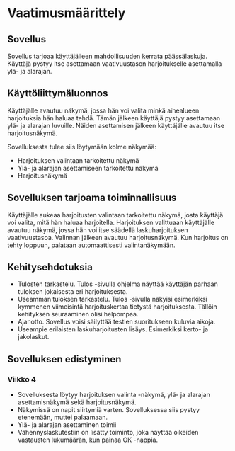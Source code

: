 # Vaatimusmäärittely

## Sovellus
Sovellus tarjoaa käyttäjälleen mahdollisuuden kerrata päässälaskuja. Käyttäjä pystyy itse asettamaan vaativuustason harjoitukselle
asettamalla ylä- ja alarajan.

## Käyttöliittymäluonnos
Käyttäjälle avautuu näkymä, jossa hän voi valita minkä aihealueen harjoituksia hän haluaa tehdä. Tämän jälkeen käyttäjä pystyy
asettamaan ylä- ja alarajan luvuille. Näiden asettamisen jälkeen käyttäjälle avautuu itse harjoitusnäkymä.

Sovelluksesta tulee siis löytymään kolme näkymää:
- Harjoituksen valintaan tarkoitettu näkymä
- Ylä- ja alarajan asettamiseen tarkoitettu näkymä
- Harjoitusnäkymä


## Sovelluksen tarjoama toiminnallisuus
Käyttäjälle aukeaa harjoitusten valintaan tarkoitettu näkymä, josta käyttäjä voi valita, mitä hän haluaa harjoitella.
Harjoituksen valittuaan käyttäjälle avautuu näkymä, jossa hän voi itse säädellä laskuharjoituksen vaativuustasoa.
Valinnan jälkeen avautuu harjoitusnäkymä. Kun harjoitus on tehty loppuun, palataan automaattisesti valintanäkymään.

## Kehitysehdotuksia
- Tulosten tarkastelu. Tulos -sivulla ohjelma näyttää käyttäjän parhaan tuloksen jokaisesta eri harjoituksesta. 
- Useamman tuloksen tarkastelu. Tulos -sivulla näkyisi esimerkiksi kymmenen viimeisintä harjoituskertaa tietystä harjoituksesta. Tällöin kehityksen seuraaminen olisi helpompaa.
- Ajanotto. Sovellus voisi säilyttää testien suoritukseen kuluvia aikoja.
- Useampie erilaisten laskuharjoitusten lisäys. Esimerkiksi kerto- ja jakolaskut.

## Sovelluksen edistyminen

### Viikko 4
- Sovelluksesta löytyy harjoituksen valinta -näkymä, ylä- ja alarajan asettamisnäkymä sekä harjoitusnäkymä.
- Näkymissä on napit siirtymiä varten. Sovelluksessa siis pystyy etenemään, muttei palaamaan.
- Ylä- ja alarajan asettaminen toimii
- Vähennyslaskutestiin on lisätty toiminto, joka näyttää oikeiden vastausten lukumäärän, kun painaa OK -nappia.

